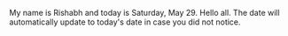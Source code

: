 My name is Rishabh and today is Saturday, May 29. Hello all. The date will automatically update to today's date in case you did not notice.
